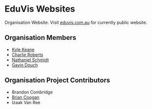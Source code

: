 # EduVis Websites

Organisation Website. Visit [eduvis.com.au](http://eduvis.com.au) for currently public website.

## Organisation Members

* [Kyle Keane](https://github.com/kylekeane/)
* [Charlie Roberts](https://github.com/eduvis-charlie/)
* [Nathaniel Schmidt](https://github.com/njsch/)
* [Gavin Douch](https://gavindou.ch)

## Organisation Project Contributors

* Brandon Combridge
* [Brian Coogan](https://github.com/briancoogan)
* Izaak Van Ree
